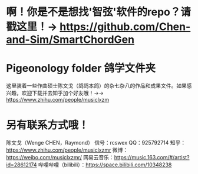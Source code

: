 # 啊！你是不是想找'智弦'软件的repo？请戳这里！→ https://github.com/Chen-and-Sim/SmartChordGen

# Pigeonology folder 鸽学文件夹
这里装着一些作曲硕士陈文戈（鸽鸽本鸽）的杂七杂八的作品和成果文件。如果感兴趣，欢迎下载并去知乎加个好友哦！→→ https://www.zhihu.com/people/musiclxzm

# 另有联系方式哦！
陈文戈（Wenge CHEN，Raymond）
信号：rcswex   QQ：925792714
知乎：https://www.zhihu.com/people/musiclxzmr
微博：https://weibo.com/musiclxzmr/
网易云音乐：https://music.163.com/#/artist?id=28612174
哔哩哔哩（bilibili）：https://space.bilibili.com/10348238

